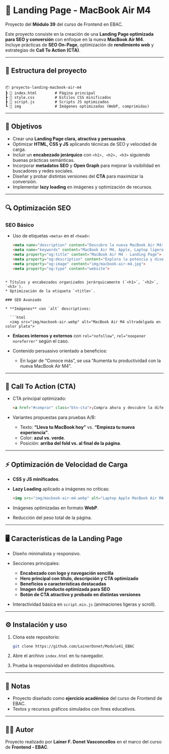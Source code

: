 
# 🚀 Landing Page - MacBook Air M4  
Proyecto del **Módulo 39** del curso de Frontend en EBAC.  

Este proyecto consiste en la creación de una **Landing Page optimizada para SEO y conversión** con enfoque en la nueva **MacBook Air M4**.  
Incluye prácticas de **SEO On-Page**, optimización de **rendimiento web** y estrategias de **Call To Action (CTA)**.

---

## 📂 Estructura del proyecto
```

📦 proyecto-landing-macbook-air-m4
┣ 📜 index.html        # Página principal
┣ 📜 style.css         # Estilos CSS minificados
┣ 📜 script.js         # Scripts JS optimizados
┗ 📂 img               # Imágenes optimizadas (WebP, comprimidas)

````

---

## 🎯 Objetivos
- Crear una **Landing Page clara, atractiva y persuasiva**.  
- Optimizar **HTML, CSS y JS** aplicando técnicas de SEO y velocidad de carga.  
- Incluir un **encabezado jerárquico** con `<h1>, <h2>, <h3>` siguiendo buenas prácticas semánticas.  
- Incorporar **metadatos SEO** y **Open Graph** para mejorar la visibilidad en buscadores y redes sociales.  
- Diseñar y probar distintas versiones del **CTA** para maximizar la conversión.  
- Implementar **lazy loading** en imágenes y optimización de recursos.  

---

## 🔍 Optimización SEO

### SEO Básico
- Uso de etiquetas `<meta>` en el `<head>`:  
  ```html
  <meta name="description" content="Descubre la nueva MacBook Air M4: potencia, diseño y rendimiento en una laptop ultradelgada.">
  <meta name="keywords" content="MacBook Air M4, Apple, Laptop ligera, ultradelgada, rendimiento, diseño premium">
  <meta property="og:title" content="MacBook Air M4 - Landing Page">
  <meta property="og:description" content="Explora la potencia y diseño de la nueva MacBook Air M4. ¡Conoce más aquí!">
  <meta property="og:image" content="img/macbook-air-m4.jpg">
  <meta property="og:type" content="website">
```

* Títulos y encabezados organizados jerárquicamente (`<h1>`, `<h2>`, `<h3>`).
* Optimización de la etiqueta `<title>`.

### SEO Avanzado

* **Imágenes** con `alt` descriptivos:

  ```html
  <img src="img/macbook-air.webp" alt="MacBook Air M4 ultradelgada en color plata">
  ```
* **Enlaces internos y externos** con `rel="nofollow"`, `rel="noopener noreferrer"` según el caso.
* Contenido persuasivo orientado a beneficios:

  * En lugar de “Conoce más”, se usa “Aumenta tu productividad con la nueva MacBook Air M4”.

---

## 🎯 Call To Action (CTA)

* CTA principal optimizado:

  ```html
  <a href="#comprar" class="btn-cta">¡Compra ahora y descubre la diferencia!</a>
  ```
* Variantes propuestas para pruebas A/B:

  * Texto: **“Lleva tu MacBook hoy”** vs. **“Empieza tu nueva experiencia”**.
  * Color: **azul vs. verde**.
  * Posición: **arriba del fold vs. al final de la página**.

---

## ⚡ Optimización de Velocidad de Carga

* **CSS y JS minificados**.
* **Lazy Loading** aplicado a imágenes no críticas:

  ```html
  <img src="img/macbook-air-m4.webp" alt="Laptop Apple MacBook Air M4" loading="lazy">
  ```
* Imágenes optimizadas en formato **WebP**.
* Reducción del peso total de la página.

---

## 🖥️ Características de la Landing Page

* Diseño minimalista y responsivo.
* Secciones principales:

  * **Encabezado con logo y navegación sencilla**
  * **Hero principal con título, descripción y CTA optimizado**
  * **Beneficios o características destacadas**
  * **Imagen del producto optimizada para SEO**
  * **Botón de CTA atractivo y probado en distintas versiones**
* Interactividad básica en `script.min.js` (animaciones ligeras y scroll).

---

## ⚙️ Instalación y uso

1. Clona este repositorio:

   ```bash
   git clone https://github.com/LainerDonet/Modulo41_EBAC
   ```
2. Abre el archivo `index.html` en tu navegador.
3. Prueba la responsividad en distintos dispositivos.

---

## 📝 Notas

* Proyecto diseñado como **ejercicio académico** del curso de Frontend de EBAC.
* Textos y recursos gráficos simulados con fines educativos.

---

## 👨‍💻 Autor

Proyecto realizado por **Lainer F. Donet Vasconcellos** en el marco del curso de **Frontend - EBAC**.

